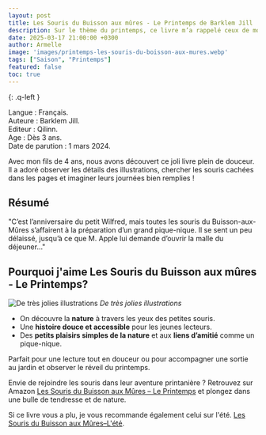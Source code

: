 ```yaml
---
layout: post
title: Les Souris du Buisson aux mûres - Le Printemps de Barklem Jill 
description: Sur le thème du printemps, ce livre m’a rappelé ceux de mon enfance avec ses illustrations à l’aquarelle, pleines de douceur. Son histoire est accessible aux tout-petits sans être simpliste, ce qui en fait une belle lecture à partager.
date: 2025-03-17 21:00:00 +0300
author: Armelle
image: 'images/printemps-les-souris-du-boisson-aux-mures.webp'
tags: ["Saison", "Printemps"]
featured: false
toc: true
---
```


{: .q-left }

Langue : Français.    
Auteure : Barklem Jill.        
Editeur : Qilinn.     
Age : Dès 3 ans.  
Date de parution : 1 mars 2024.

Avec mon fils de 4 ans, nous avons découvert ce joli livre plein de douceur. Il a adoré observer les détails des illustrations, chercher les souris cachées dans les pages et imaginer leurs journées bien remplies !

## Résumé

"C’est l’anniversaire du petit Wilfred, mais toutes les souris du Buisson-aux-Mûres s’affairent à la préparation d’un grand pique-nique. Il se sent un peu délaissé, jusqu’à ce que M. Apple lui demande d’ouvrir la malle du déjeuner…"

## Pourquoi j'aime Les Souris du Buisson aux mûres - Le Printemps?

![De très jolies illustrations]({{site.baseurl}}/images/printemps-souris-int.jpg)
*De très jolies illustrations*

- On découvre la **nature** à travers les yeux des petites souris.
- Une **histoire douce et accessible** pour les jeunes lecteurs.
- Des **petits plaisirs simples de la nature** et aux **liens d’amitié** comme un pique-nique.

Parfait pour une lecture tout en douceur ou pour accompagner une sortie au jardin et observer le réveil du printemps.

Envie de rejoindre les souris dans leur aventure printanière ? Retrouvez sur Amazon [Les Souris du Buisson aux Mûres – Le Printemps](https://amzn.to/4kLr181) et plongez dans une bulle de tendresse et de nature.

 Si ce livre vous a plu, je vous recommande également celui sur l'été. [Les Souris du Buisson aux Mûres–L'été](https://ludichou.com/les-souris-du-buisson-aux-mures-ete).


